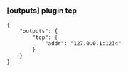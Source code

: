 ### [outputs] plugin tcp
```
{
    "outputs": {
        "tcp": {
            "addr": "127.0.0.1:1234"
        }
    }
}
```
